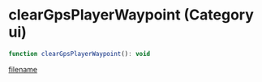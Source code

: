 # clearGpsPlayerWaypoint (Category ui)

```js
function clearGpsPlayerWaypoint(): void
```

[filename](clearGpsPlayerWaypoint_m.md ':include')